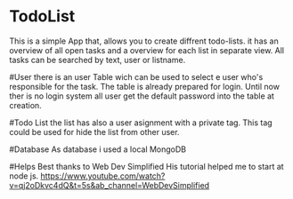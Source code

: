 # TodoList

This is a simple App that, allows you to create diffrent todo-lists.
it has an overview of all open tasks and a overview for each list in separate view. 
All tasks can be searched by text, user or listname. 

#User 
there is an user Table wich can be used to select e user who's responsible for the task. The table is already prepared for login. 
Until now ther is no login system all user get the default password into the table at creation. 

#Todo List
the list has also a user asignment with a private tag. This tag could be used for hide the list from other user. 

#Database 
As database i used a local MongoDB

#Helps
Best thanks to Web Dev Simplified
His tutorial helped me to start at node js. 
https://www.youtube.com/watch?v=qj2oDkvc4dQ&t=5s&ab_channel=WebDevSimplified

